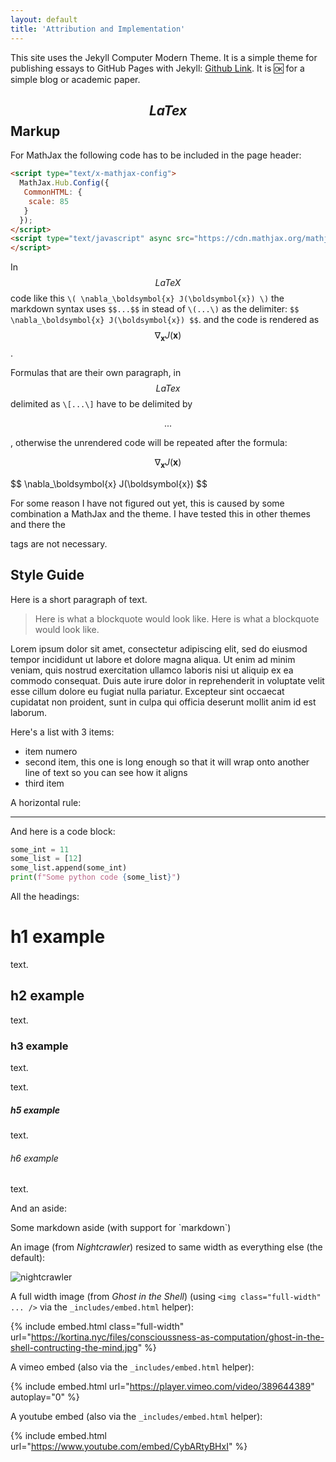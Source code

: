 ```yaml
---
layout: default
title: 'Attribution and Implementation'
---
```

This site uses the Jekyll Computer Modern Theme. It is a simple theme for publishing essays to GitHub Pages with Jekyll: [Github Link](https://github.com/kortina/jekyll-computer-modern-theme). It is 🆗 for a simple blog or academic paper.

## $$LaTex$$ Markup
For MathJax the following code has to be included in the page header:

```html
<script type="text/x-mathjax-config">
  MathJax.Hub.Config({
   CommonHTML: {
    scale: 85
   }
  });
</script>
<script type="text/javascript" async src="https://cdn.mathjax.org/mathjax/latest/MathJax.js?config=TeX-MML-AM_CHTML">
</script>
```

In $$LaTeX$$ code like this `\( \nabla_\boldsymbol{x} J(\boldsymbol{x}) \)` the markdown syntax uses `$$...$$` in stead of `\(...\)` as the delimiter: `$$ \nabla_\boldsymbol{x} J(\boldsymbol{x}) $$`.
and the code is rendered as $$ \nabla_\boldsymbol{x} J(\boldsymbol{x}) $$.

Formulas that are their own paragraph, in $$LaTex$$ delimited as `\[...\]` have to be delimited by <p>$$...$$</p>, otherwise the unrendered code will be repeated after the formula:

$$ \nabla_\boldsymbol{x} J(\boldsymbol{x}) $$

<p>$$ \nabla_\boldsymbol{x} J(\boldsymbol{x}) $$</p>

For some reason I have not figured out yet, this is caused by some combination a MathJax and the theme. I have tested this in other themes and there the <p> tags are not necessary.

## Style Guide

Here is a short paragraph of text.

> Here is what a blockquote would look like. Here is what a blockquote would look like.

<a name="lorem"></a>

Lorem ipsum dolor sit amet, consectetur adipiscing elit, sed do eiusmod tempor incididunt ut labore et dolore magna aliqua. Ut enim ad minim veniam, quis nostrud exercitation ullamco laboris nisi ut aliquip ex ea commodo consequat. Duis aute irure dolor in reprehenderit in voluptate velit esse cillum dolore eu fugiat nulla pariatur. Excepteur sint occaecat cupidatat non proident, sunt in culpa qui officia deserunt mollit anim id est laborum.

Here's a list with 3 items:

- item numero
- second item, this one is long enough so that it will wrap onto another line of text so you can see how it aligns
- third item

A horizontal rule:

---

And here is a code block:

```python
some_int = 11
some_list = [12]
some_list.append(some_int)
print(f"Some python code {some_list}")
```

All the headings:

# h1 example

text.

## h2 example

text.

### h3 example

text.


text.

##### h5 example

text.

###### h6 example

text.

And an aside:

<aside markdown="1">
Some markdown aside (with support for `markdown`)
</aside>

An image (from _Nightcrawler_) resized to same width as everything else (the default):

![nightcrawler](https://kortina.nyc/files/nightcrawler.jpg)

A full width image (from _Ghost in the Shell_) (using `<img class="full-width" ... />` via the `_includes/embed.html` helper):

{% include embed.html class="full-width" url="https://kortina.nyc/files/conscioussness-as-computation/ghost-in-the-shell-contructing-the-mind.jpg" %}

A vimeo embed (also via the `_includes/embed.html` helper):

{% include embed.html url="https://player.vimeo.com/video/389644389" autoplay="0" %}

A youtube embed (also via the `_includes/embed.html` helper):

{% include embed.html url="https://www.youtube.com/embed/CybARtyBHxI" %}
